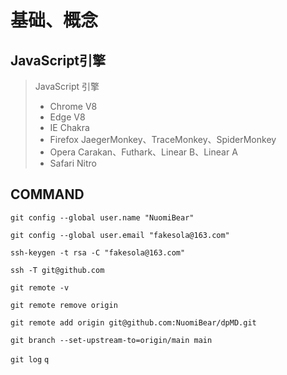 # 基础、概念

## JavaScript引擎

> JavaScript 引擎
>
> - Chrome V8
> - Edge V8
> - IE Chakra
> - Firefox JaegerMonkey、TraceMonkey、SpiderMonkey
> - Opera Carakan、Futhark、Linear B、Linear A
> - Safari Nitro

## COMMAND

` git config --global user.name "NuomiBear" `

` git config --global user.email "fakesola@163.com" `

` ssh-keygen -t rsa -C "fakesola@163.com" `

` ssh -T git@github.com `

` git remote -v `

` git remote remove origin `

` git remote add origin git@github.com:NuomiBear/dpMD.git `

` git branch --set-upstream-to=origin/main main `

` git log ` `q`

